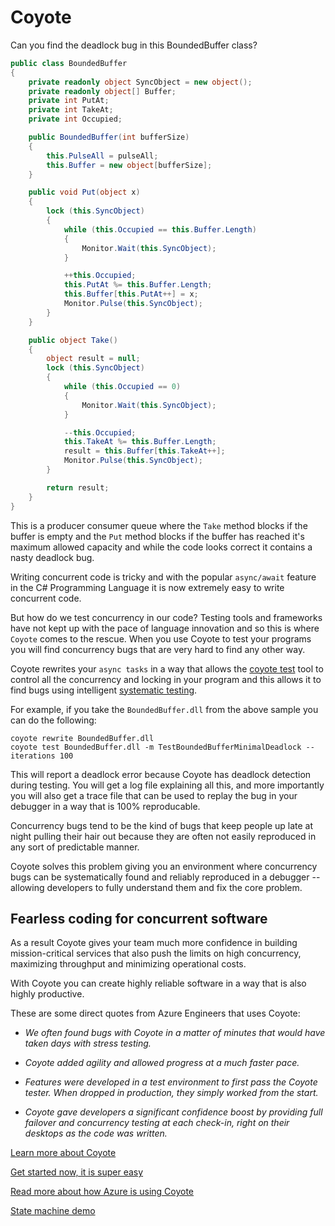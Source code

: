 # Coyote

Can you find the deadlock bug in this BoundedBuffer class?

```c#
public class BoundedBuffer
{
    private readonly object SyncObject = new object();
    private readonly object[] Buffer;
    private int PutAt;
    private int TakeAt;
    private int Occupied;

    public BoundedBuffer(int bufferSize)
    {
        this.PulseAll = pulseAll;
        this.Buffer = new object[bufferSize];
    }

    public void Put(object x)
    {
        lock (this.SyncObject)
        {
            while (this.Occupied == this.Buffer.Length)
            {
                Monitor.Wait(this.SyncObject);
            }

            ++this.Occupied;
            this.PutAt %= this.Buffer.Length;
            this.Buffer[this.PutAt++] = x;
            Monitor.Pulse(this.SyncObject);
        }
    }

    public object Take()
    {
        object result = null;
        lock (this.SyncObject)
        {
            while (this.Occupied == 0)
            {
                Monitor.Wait(this.SyncObject);
            }

            --this.Occupied;
            this.TakeAt %= this.Buffer.Length;
            result = this.Buffer[this.TakeAt++];
            Monitor.Pulse(this.SyncObject);
        }

        return result;
    }
}
```

This is a producer consumer queue where the `Take` method blocks if the buffer is empty and the
`Put` method blocks if the buffer has reached it's maximum allowed capacity and while the code
looks correct it contains a nasty deadlock bug.

Writing concurrent code is tricky and with the popular `async/await` feature in the C# Programming
Language it is now extremely easy to write concurrent code.

But how do we test concurrency in our code? Testing tools and frameworks have not kept up with the
pace of language innovation and so this is where `Coyote` comes to the rescue. When you use Coyote
to test your programs you will find concurrency bugs that are very hard to find any other way.

Coyote rewrites your `async tasks` in a way that allows the [coyote test](tools/testing.md) tool to
control all the concurrency and locking in your program and this allows it to find bugs using
intelligent [systematic testing](core/systematic-testing.md).

For example, if you take the `BoundedBuffer.dll` from the above sample you can do the following:

```
coyote rewrite BoundedBuffer.dll
coyote test BoundedBuffer.dll -m TestBoundedBufferMinimalDeadlock --iterations 100
```

This will report a deadlock error because Coyote has deadlock detection during testing. You will
get a log file explaining all this, and more importantly you will also get a trace file that can be
used to replay the bug in your debugger in a way that is 100% reproducable.

Concurrency bugs tend to be the kind of bugs that keep people up late at night pulling their hair
out because they are often not easily reproduced in any sort of predictable manner.

Coyote solves this problem giving you an environment where concurrency bugs can be systematically
found and reliably reproduced in a debugger -- allowing developers to fully understand them and fix
the core problem.

## Fearless coding for concurrent software

As a result Coyote gives your team much more confidence in building mission-critical services that
also push the limits on high concurrency, maximizing throughput and minimizing operational costs.

With Coyote you can create highly reliable software in a way that is also highly productive.

These are some direct quotes from Azure Engineers that uses Coyote:

  * _We often found bugs with Coyote in a matter of minutes that would have taken days with stress testing._

  * _Coyote added agility and allowed progress at a much faster pace._

  * _Features were developed in a test environment to first pass the Coyote tester. When dropped in
  production, they simply worked from the start._

  * _Coyote gave developers a significant confidence boost by providing full failover and
  concurrency testing at each check-in, right on their desktops as the code was written._

[Learn more about Coyote](overview/what-is-coyote.md)

[Get started now, it is super easy](get-started/install.md)

[Read more about how Azure is using Coyote](case-studies/azure-batch-service.md)

[State machine demo](programming-models/actors/state-machine-demo/)

